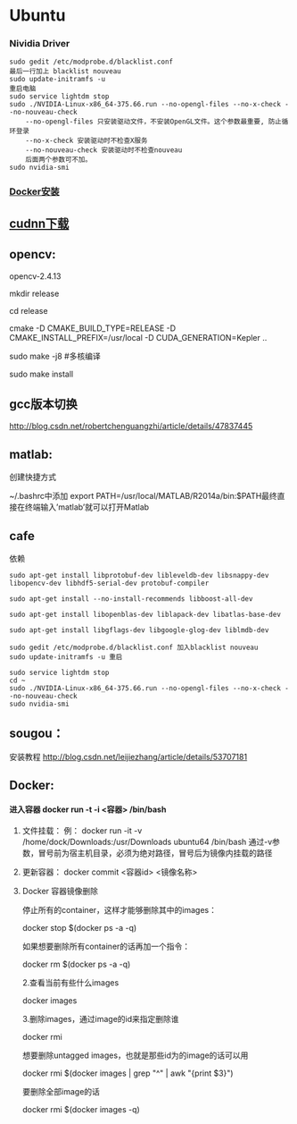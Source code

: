 # Ubuntu

### Nividia Driver
    sudo gedit /etc/modprobe.d/blacklist.conf
    最后一行加上 blacklist nouveau
    sudo update-initramfs -u 
    重启电脑
    sudo service lightdm stop
    sudo ./NVIDIA-Linux-x86_64-375.66.run --no-opengl-files --no-x-check --no-nouveau-check
        --no-opengl-files 只安装驱动文件，不安装OpenGL文件。这个参数最重要, 防止循环登录
        --no-x-check 安装驱动时不检查X服务
        --no-nouveau-check 安装驱动时不检查nouveau
        后面两个参数可不加。
    sudo nvidia-smi

### [Docker安装](https://docs.docker.com/install/linux/docker-ce/ubuntu/)  

## [cudnn下载](https://developer.nvidia.com/rdp/cudnn-download)

## opencv:
  opencv-2.4.13

  mkdir release
  
  cd release
  
  cmake -D CMAKE_BUILD_TYPE=RELEASE -D CMAKE_INSTALL_PREFIX=/usr/local -D CUDA_GENERATION=Kepler ..
  
  sudo make -j8 #多核编译
  
  sudo make install
  
## gcc版本切换
http://blog.csdn.net/robertchenguangzhi/article/details/47837445

## matlab:  

  创建快捷方式
  
  ~/.bashrc中添加 export PATH=/usr/local/MATLAB/R2014a/bin:$PATH最终直接在终端输入’matlab’就可以打开Matlab
  
## cafe
  依赖
    
    sudo apt-get install libprotobuf-dev libleveldb-dev libsnappy-dev libopencv-dev libhdf5-serial-dev protobuf-compiler
    
    sudo apt-get install --no-install-recommends libboost-all-dev
    
    sudo apt-get install libopenblas-dev liblapack-dev libatlas-base-dev
    
    sudo apt-get install libgflags-dev libgoogle-glog-dev liblmdb-dev
    
    sudo gedit /etc/modprobe.d/blacklist.conf 加入blacklist nouveau
    sudo update-initramfs -u 重启
    
    sudo service lightdm stop
    cd ~
    sudo ./NVIDIA-Linux-x86_64-375.66.run --no-opengl-files --no-x-check --no-nouveau-check
    sudo nvidia-smi

## sougou：

  安装教程 http://blog.csdn.net/leijiezhang/article/details/53707181

## Docker:
#### 进入容器 docker run -t -i <容器> /bin/bash


1. 文件挂载：
    例： docker run -it -v /home/dock/Downloads:/usr/Downloads ubuntu64 /bin/bash
    通过-v参数，冒号前为宿主机目录，必须为绝对路径，冒号后为镜像内挂载的路径

2. 更新容器：
    docker commit <容器id> <镜像名称>
    
3. Docker 容器镜像删除

    停止所有的container，这样才能够删除其中的images：

    docker stop $(docker ps -a -q)

    如果想要删除所有container的话再加一个指令：

    docker rm $(docker ps -a -q)

    2.查看当前有些什么images

    docker images

    3.删除images，通过image的id来指定删除谁

    docker rmi <image id>

    想要删除untagged images，也就是那些id为<None>的image的话可以用

    docker rmi $(docker images | grep "^<none>" | awk "{print $3}")

    要删除全部image的话

    docker rmi $(docker images -q)
